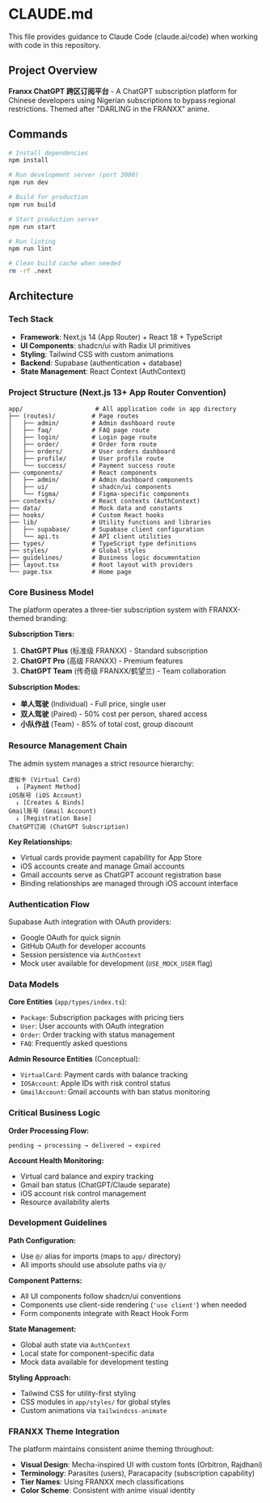 # CLAUDE.md

This file provides guidance to Claude Code (claude.ai/code) when working with code in this repository.

## Project Overview

**Franxx ChatGPT 跨区订阅平台** - A ChatGPT subscription platform for Chinese developers using Nigerian subscriptions to bypass regional restrictions. Themed after "DARLING in the FRANXX" anime.

## Commands

```bash
# Install dependencies
npm install

# Run development server (port 3000)
npm run dev

# Build for production
npm run build

# Start production server
npm run start

# Run linting
npm run lint

# Clean build cache when needed
rm -rf .next
```

## Architecture

### Tech Stack

- **Framework**: Next.js 14 (App Router) + React 18 + TypeScript
- **UI Components**: shadcn/ui with Radix UI primitives
- **Styling**: Tailwind CSS with custom animations
- **Backend**: Supabase (authentication + database)
- **State Management**: React Context (AuthContext)

### Project Structure (Next.js 13+ App Router Convention)

```plain
app/                    # All application code in app directory
├── (routes)/          # Page routes
│   ├── admin/         # Admin dashboard route
│   ├── faq/           # FAQ page route
│   ├── login/         # Login page route
│   ├── order/         # Order form route
│   ├── orders/        # User orders dashboard
│   ├── profile/       # User profile route
│   └── success/       # Payment success route
├── components/        # React components
│   ├── admin/         # Admin dashboard components
│   ├── ui/            # shadcn/ui components
│   └── figma/         # Figma-specific components
├── contexts/          # React contexts (AuthContext)
├── data/              # Mock data and constants
├── hooks/             # Custom React hooks
├── lib/               # Utility functions and libraries
│   ├── supabase/      # Supabase client configuration
│   └── api.ts         # API client utilities
├── types/             # TypeScript type definitions
├── styles/            # Global styles
├── guidelines/        # Business logic documentation
├── layout.tsx         # Root layout with providers
└── page.tsx           # Home page
```

### Core Business Model

The platform operates a three-tier subscription system with FRANXX-themed branding:

**Subscription Tiers:**

1. **ChatGPT Plus** (标准级 FRANXX) - Standard subscription
2. **ChatGPT Pro** (高级 FRANXX) - Premium features
3. **ChatGPT Team** (传奇级 FRANXX/鹤望兰) - Team collaboration

**Subscription Modes:**

- **单人驾驶** (Individual) - Full price, single user
- **双人驾驶** (Paired) - 50% cost per person, shared access
- **小队作战** (Team) - 85% of total cost, group discount

### Resource Management Chain

The admin system manages a strict resource hierarchy:

```plain
虚拟卡 (Virtual Card) 
  ↓ [Payment Method]
iOS账号 (iOS Account)
  ↓ [Creates & Binds]
Gmail账号 (Gmail Account)
  ↓ [Registration Base]
ChatGPT订阅 (ChatGPT Subscription)
```

**Key Relationships:**

- Virtual cards provide payment capability for App Store
- iOS accounts create and manage Gmail accounts
- Gmail accounts serve as ChatGPT account registration base
- Binding relationships are managed through iOS account interface

### Authentication Flow

Supabase Auth integration with OAuth providers:

- Google OAuth for quick signin
- GitHub OAuth for developer accounts
- Session persistence via `AuthContext`
- Mock user available for development (`USE_MOCK_USER` flag)

### Data Models

**Core Entities** (`app/types/index.ts`):

- `Package`: Subscription packages with pricing tiers
- `User`: User accounts with OAuth integration
- `Order`: Order tracking with status management
- `FAQ`: Frequently asked questions

**Admin Resource Entities** (Conceptual):

- `VirtualCard`: Payment cards with balance tracking
- `IOSAccount`: Apple IDs with risk control status
- `GmailAccount`: Gmail accounts with ban status monitoring

### Critical Business Logic

**Order Processing Flow:**

```plain
pending → processing → delivered → expired
```

**Account Health Monitoring:**

- Virtual card balance and expiry tracking
- Gmail ban status (ChatGPT/Claude separate)
- iOS account risk control management
- Resource availability alerts

### Development Guidelines

**Path Configuration:**

- Use `@/` alias for imports (maps to `app/` directory)
- All imports should use absolute paths via `@/`

**Component Patterns:**

- All UI components follow shadcn/ui conventions
- Components use client-side rendering (`'use client'`) when needed
- Form components integrate with React Hook Form

**State Management:**

- Global auth state via `AuthContext`
- Local state for component-specific data
- Mock data available for development testing

**Styling Approach:**

- Tailwind CSS for utility-first styling
- CSS modules in `app/styles/` for global styles
- Custom animations via `tailwindcss-animate`

### FRANXX Theme Integration

The platform maintains consistent anime theming throughout:

- **Visual Design**: Mecha-inspired UI with custom fonts (Orbitron, Rajdhani)
- **Terminology**: Parasites (users), Paracapacity (subscription capability)
- **Tier Names**: Using FRANXX mech classifications
- **Color Scheme**: Consistent with anime visual identity
